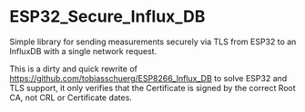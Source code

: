 # ESP32_Secure_Influx_DB
Simple library for sending measurements securely via TLS from ESP32 to an InfluxDB with a single network request.

This is a dirty and quick rewrite of https://github.com/tobiasschuerg/ESP8266_Influx_DB to solve ESP32 and TLS support, it only verifies that the Certificate is signed by the correct Root CA, not CRL or Certificate dates. 

